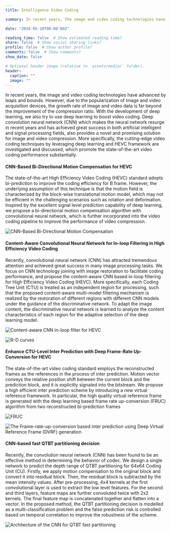 ```yaml
---
title: Intelligence Video Coding

summary: In recent years, the image and video coding technologies have advanced by leaps and bounds. However, due to the popularization of image and video acquisition devices, the growth rate of image and video data is far beyond the improvement of the compression ratio. With the development of deep learning, we also try to use deep learning to boost video coding. Deep convolution neural network (CNN) which makes the neural network resurge in recent years and has achieved great success in both artificial intelligent and signal processing fields, also provides a novel and promising solution for image and video compression. More specifically, the cutting-edge video coding techniques by leveraging deep learning and HEVC framework are investigated and discussed, which promote the state-of-the-art video coding performance substantially.

date: "2018-05-28T00:00:00Z"

reading_time: false  # Show estimated reading time?
share: false  # Show social sharing links?
profile: false  # Show author profile?
comments: false  # Show comments?
show_date: false

# Optional header image (relative to `assets/media/` folder).
header:
  caption: ""
  image: ""
---
```


In recent years, the image and video coding technologies have advanced by leaps and bounds. However, due to the popularization of image and video acquisition devices, the growth rate of image and video data is far beyond the improvement of the compression ratio. With the development of deep learning, we also try to use deep learning to boost video coding. Deep convolution neural network (CNN) which makes the neural network resurge in recent years and has achieved great success in both artificial intelligent and signal processing fields, also provides a novel and promising solution for image and video compression. More specifically, the cutting-edge video coding techniques by leveraging deep learning and HEVC framework are investigated and discussed, which promote the state-of-the-art video coding performance substantially.

#### CNN-Based Bi-Directional Motion Compensation for HEVC

The state-of-the-art High Efficiency Video Coding (HEVC) standard adopts bi-prediction to improve the coding efficiency for B frame. However, the underlying assumption of this technique is that the motion field is characterized by the block-wise translational motion model, which may not be efficient in the challenging scenarios such as rotation and deformation. Inspired by the excellent signal level prediction capability of deep learning, we propose a bi-directional motion compensation algorithm with convolutional neural network, which is further incorporated into the video coding pipeline to improve the performance of video compression.

![CNN-Based Bi-Directional Motion Compensation](cnn_bi_pred.png "Top: The network architecture; bottom: the flowchart of CNN based bi-directional inter prediction in video coding")

#### Content-Aware Convolutional Neural Network for In-loop Filtering in High Efficiency Video Coding

Recently, convolutional neural network (CNN) has attracted tremendous attention and achieved great success in many image processing tasks. We focus on CNN technology joining with image restoration to facilitate coding performance, and propose the content-aware CNN based in-loop filtering for High Efficiency Video Coding (HEVC). More specifically, each Coding Tree Unit (CTU) is treated as an independent region for processing, such that the proposed content-aware multi-model filtering mechanism is realized by the restoration of different regions with different CNN models under the guidance of the discriminative network. To adapt the image content, the discriminative neural network is learned to analyze the content characteristics of each region for the adaptive selection of the deep learning model.
 
 
![Content-aware CNN in-loop filter for HEVC](cnn_filter.png "Content-aware CNN in-loop filter for HEVC")

![R-D curves](cnn_filter_rd.png "R-D curves")
 
#### Enhance CTU-Level Inter Prediction with Deep Frame-Rate Up-Conversion for HEVC

The state-of-the-art video coding standard employs the reconstructed frames as the references in the process of inter prediction. Motion vector conveys the relative position shift between the current block and the prediction block, and it is explicitly signaled into the bitstream. We propose a high efficient inter prediction scheme by introducing a new virtual reference framework. In particular, the high quality virtual reference frame is generated with the deep learning based frame rate up-conversion (FRUC) algorithm from two reconstructed bi-prediction frames

![FRUC](fruc.png)

![The Frame-rate-up-conversion based inter prediction using Deep Virtual Reference Frame (DVRF) generation](dvrf.png "The Frame-rate-up-conversion based inter prediction using Deep Virtual Reference Frame (DVRF) generation")
 
#### CNN-based fast QTBT partitioning decision

Recently, the convolution neural network (CNN) has been found to be an effective method in determining the behavior of codec. We design a single network to predict the depth range of QTBT partitioning for 64x64 Coding Unit (CU). Firstly, we apply motion compensation to the original block and convert it into residual block. Then, the residual block is subtracted by the mean intensity values. After pre-processing, 4x4 kernels at the first convolutional layer is used to extract the low level features. For the second and third layers, feature maps are further convoluted twice with 2x2 kernels. The final feature map is concatenated together and flatten into a vector. In the proposed method, the QTBT partitioning decision is modelled as a multi-classification problem and the false prediction risk is controlled based on temporal correlation to improve the robustness of the scheme.

![Architecture of the CNN for QTBT fast partitioning](cnn_partition.png "Architecture of the CNN for QTBT fast partitioning")
